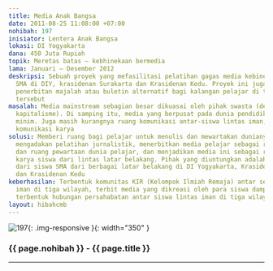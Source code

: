 ```yaml
---
title: Media Anak Bangsa
date: 2011-08-25 11:08:00 +07:00
nohibah: 197
inisiator: Lentera Anak Bangsa
lokasi: DI Yogyakarta
dana: 450 Juta Rupiah
topik: Meretas batas – kebhinekaan bermedia
lama: Januari – Desember 2012
deskripsi: Sebuah proyek yang mefasilitasi pelatihan gagas media kebinekaan antar-siswa
  SMA di DIY, krasidenan Surakarta dan Krasidenan Kedu. Proyek ini juga memfasilitasi
  penerbitan majalah atau buletin alternatif bagi kalangan pelajar di tiga wilayah
  tersebut
masalah: Media mainstream sebagian besar dikuasai oleh pihak swasta (dengan logika
  kapitalisme). Di samping itu, media yang berpusat pada dunia pendidikan masih sangat
  minim. Juga masih kurangnya ruang komunikasi antar-siswa lintas iman, termasuk ruang
  komunikasi karya
solusi: Memberi ruang bagi pelajar untuk menulis dan mewartakan dunianya dengan strategi
  mengadakan pelatihan jurnalistik, menerbitkan media pelajar sebagai ruang aktualisasi
  dan ruang pewartaan dunia pelajar, dan menjadikan media ini sebagai ruang komunikasi
  karya siswa dari lintas latar belakang. Pihak yang diuntungkan adalah aktivis KIR
  dari siswa SMA dari berbagai latar belakang di DI Yogyakarta, Krasidenan Surakarta,
  dan Krasidenan Kedu
keberhasilan: Terbentuk komunitas KIR (Kelompok Ilmiah Remaja) antar sekolah lintas
  iman di tiga wilayah, terbit media yang dikreasi oleh para siswa dampingan, dan
  terbentuk hubungan persahabatan antar siswa lintas iman di tiga wilayah dampingan
layout: hibahcmb
---
```


![197](/static/img/hibahcmb/197.png){: .img-responsive }{: width="350" }

### {{ page.nohibah }} - {{ page.title }}

---
